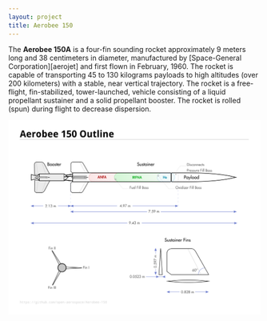 ```yaml
---
layout: project
title: Aerobee 150
---
```


The **Aerobee 150A** is a four-fin sounding rocket approximately 9 meters long and 38 centimeters in diameter, manufactured by [Space-General Corporation][aerojet] and first flown in February, 1960. The rocket is capable of transporting 45 to 130 kilograms payloads to high altitudes (over 200 kilometers) with a stable, near vertical trajectory. The rocket is a free-flight, fin-stabilized, tower-launched, vehicle consisting of a liquid propellant sustainer and a solid propellant booster. The rocket is rolled (spun) during flight to decrease dispersion.

[![Aerobee 150 Outline diagram](drawings/aerobee-150-outline.svg)](drawings/aerobee-150-outline.svg)

